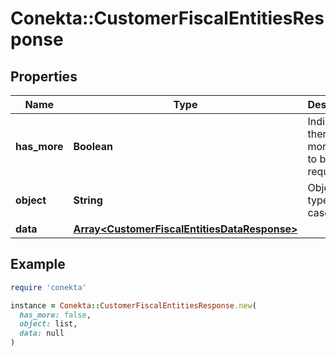# Conekta::CustomerFiscalEntitiesResponse

## Properties

| Name | Type | Description | Notes |
| ---- | ---- | ----------- | ----- |
| **has_more** | **Boolean** | Indicates if there are more pages to be requested |  |
| **object** | **String** | Object type, in this case is list |  |
| **data** | [**Array&lt;CustomerFiscalEntitiesDataResponse&gt;**](CustomerFiscalEntitiesDataResponse.md) |  | [optional] |

## Example

```ruby
require 'conekta'

instance = Conekta::CustomerFiscalEntitiesResponse.new(
  has_more: false,
  object: list,
  data: null
)
```

